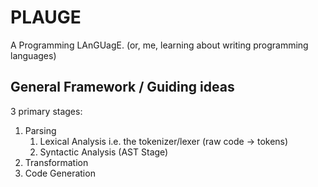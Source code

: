 # PLAUGE
A Programming LAnGUagE.
(or, me, learning about writing programming languages)

## General Framework / Guiding ideas
3 primary stages:
1. Parsing
    1. Lexical Analysis i.e. the tokenizer/lexer (raw code -> tokens)
    2. Syntactic Analysis (AST Stage)
2. Transformation
3. Code Generation
